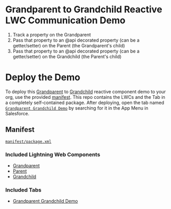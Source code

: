 # Grandparent to Grandchild Reactive LWC Communication Demo

1. Track a property on the Grandparent
2. Pass that property to an @api decorated property (can be a getter/setter) on the Parent (the Grandparent's child)
3. Pass that property to an @api decorated property (can be a getter/setter) on the Grandchild (the Parent's child)

# Deploy the Demo

To deploy this [Grandparent](force-app/main/default/lwc/grandparent) to [Grandchild](force-app/main/default/lwc/grandchild) reactive component demo to your org, use the provided [manifest](/manifest/package.xml). This repo contains the LWCs and the Tab in a completely self-contained package. After deploying, open the tab named [`Grandparent Grandchild Demo`](force-app/main/default/tabs/Grandparent_Grandchild_Demo.tab-meta.xml) by searching for it in the App Menu in Salesforce.

## Manifest

[`manifest/package.xml`](/manifest/package.xml)

### Included Lightning Web Components

- [Grandparent](force-app/main/default/lwc/grandparent)
- [Parent](force-app/main/default/lwc/parent)
- [Grandchild](force-app/main/default/lwc/grandchild)

### Included Tabs

- [Grandparent Grandchild Demo](force-app/main/default/tabs/Grandparent_Grandchild_Demo.tab-meta.xml)
